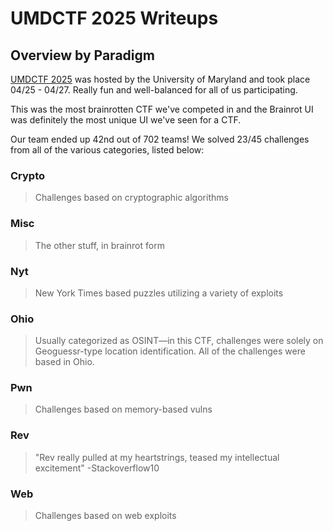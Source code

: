 # UMDCTF 2025 Writeups
## Overview by Paradigm

[UMDCTF 2025](https://umdctf.io/) was hosted by the University of Maryland and took place 04/25 - 04/27. Really fun and well-balanced for all of us participating.

This was the most brainrotten CTF we've competed in and the Brainrot UI was definitely the most unique UI we've seen for a CTF.

Our team ended up 42nd out of 702 teams! We solved 23/45 challenges from all of the various categories, listed below:

### **Crypto**  
> Challenges based on cryptographic algorithms

### **Misc**  
> The other stuff, in brainrot form

### **Nyt**  
> New York Times based puzzles utilizing a variety of exploits

### **Ohio**
> Usually categorized as OSINT—in this CTF, challenges were solely on Geoguessr-type location identification. All of the challenges were based in Ohio.

### **Pwn**
> Challenges based on memory-based vulns

### **Rev**
> "Rev really pulled at my heartstrings, teased my intellectual excitement" -Stackoverflow10

### **Web**
> Challenges based on web exploits